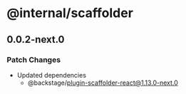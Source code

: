 # @internal/scaffolder

## 0.0.2-next.0

### Patch Changes

- Updated dependencies
  - @backstage/plugin-scaffolder-react@1.13.0-next.0
